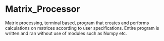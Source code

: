 # Matrix_Processor
Matrix processing, terminal based, program that creates and performs calculations on matrices according to user specifications. Entire program is written and ran without use of modules such as Numpy etc.
